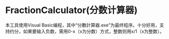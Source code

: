 # FractionCalculator(分数计算器)
本工具使用Visual Basic编程，其中“分數計算器.exe”为最终程序。十分好用，支持约分，如果要输入负数，需用0-x（x为分数）方式，整数则用x/1（x为整数）。
